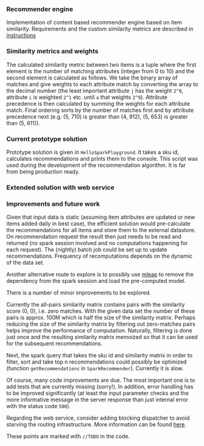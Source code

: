 ### Recommender engine
Implementation of content based recommender engine based on item similarity.
Requirements and the custom similarity metrics are described in [instructions](./instructions.md)

### Similarity metrics and weights
The calculated similarity metric between two items is a tuple where the first element is the number of
matching attributes (integer from 0 to 10) and the second element is calculated as follows. We take the binary
array of matches and give weights to each attribute match by converting the array to the decimal number
(the least important attribute `j` has the weight `2^0`, attribute `i` is weighted `2^1` etc. until `a` that weights `2^9`).
Attribute precedence is then calculated by summing the weights for each attribute match.
Final ordering sorts by the number of matches first and by attribute precedence next
(e.g. (5, 710) is greater than (4, 912), (5, 653) is greater than (5, 611)).

### Current prototype solution
Prototype solution is given in `HelloSparkPlayground`. It takes a sku id, calculates recommendations
and prints them to the console. This script was used during the development of the recommendation algorithm.
It is far from being production ready.

### Extended solution with web service


### Improvements and future work
Given that input data is static (assuming item attributes are updated or new items added daily in best case),
the efficient solution would pre-calculate the recommendations for all items and store them to the external datastore.
On recommendation request the result then just needs to be read and returned (no spark session involved and
no computations happening for each request). The (nightly) batch job could be set up to update recommendations. Frequency of
recomputations depends on the dynamic of the data set.

Another alternative route to explore is to possibly use [mleap](https://github.com/combust/mleap)
  to remove the dependency from the spark session and load the pre-computed model.

There is a number of minor improvements to be explored.

Currently the all-pairs similarity matrix contains pairs with the similarity score (0, 0), i.e. zero matches.
With the given data set the number of these pairs is approx. 100M which is half the size of the similarity matrix.
Perhaps reducing the size of the similarity matrix by filtering out zero-matches pairs helps improve the performance of
computation. Naturally, filtering is done just once and the resulting similarity matrix memoized so that it can be used
for the subsequent recommendations.

Next, the spark query that takes the sku id and similarity matrix in order to filter, sort and take top n recommendations
could possibly be optimized (function `getRecommendations` in `SparkRecommender`). Currently it is slow. 

Of course, many code improvements are due. The most important one is to add tests that are currently missing (sorry!).
In addition, error handling has to be improved significantly (at least the input parameter checks and the more
informative message in the server response than just internal error with the status code `500`).

Regarding the web service, consider adding blocking dispatcher to avoid starving the routing infrastructure.
More information can be found [here](https://doc.akka.io/docs/akka-http/current/handling-blocking-operations-in-akka-http-routes.html).

These points are marked with `//TODO` in the code.
